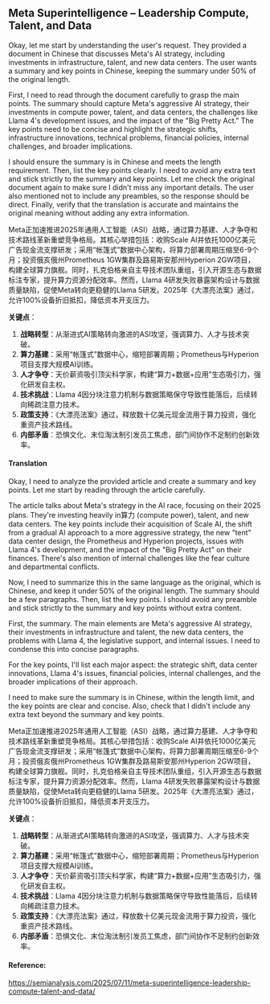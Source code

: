 ## Meta Superintelligence – Leadership Compute, Talent, and Data

<think>
Okay, let me start by understanding the user's request. They provided a document in Chinese that discusses Meta's AI strategy, including investments in infrastructure, talent, and new data centers. The user wants a summary and key points in Chinese, keeping the summary under 50% of the original length.

First, I need to read through the document carefully to grasp the main points. The summary should capture Meta's aggressive AI strategy, their investments in compute power, talent, and data centers, the challenges like Llama 4's development issues, and the impact of the "Big Pretty Act." The key points need to be concise and highlight the strategic shifts, infrastructure innovations, technical problems, financial policies, internal challenges, and broader implications.

I should ensure the summary is in Chinese and meets the length requirement. Then, list the key points clearly. I need to avoid any extra text and stick strictly to the summary and key points. Let me check the original document again to make sure I didn't miss any important details. The user also mentioned not to include any preambles, so the response should be direct. Finally, verify that the translation is accurate and maintains the original meaning without adding any extra information.
</think>

Meta正加速推进2025年通用人工智能（ASI）战略，通过算力基建、人才争夺和技术路线革新重塑竞争格局。其核心举措包括：收购Scale AI并依托1000亿美元广告现金流支撑研发；采用“帐篷式”数据中心架构，将算力部署周期压缩至6-9个月；投资俄亥俄州Prometheus 1GW集群及路易斯安那州Hyperion 2GW项目，构建全球算力旗舰。同时，扎克伯格亲自主导技术团队重组，引入开源生态与数据标注专家，提升算力资源分配效率。然而，Llama 4研发失败暴露架构设计与数据质量缺陷，促使Meta转向更稳健的Llama 5研发。2025年《大漂亮法案》通过，允许100%设备折旧抵扣，降低资本开支压力。  

**关键点**：  
1. **战略转型**：从渐进式AI策略转向激进的ASI攻坚，强调算力、人才与技术突破。  
2. **算力基建**：采用“帐篷式”数据中心，缩短部署周期；Prometheus与Hyperion项目支撑大规模AI训练。  
3. **人才争夺**：天价薪资吸引顶尖科学家，构建“算力+数据+应用”生态吸引力，强化研发自主权。  
4. **技术挑战**：Llama 4因分块注意力机制与数据策略保守导致性能落后，后续转向稀疏注意力技术。  
5. **政策支持**：《大漂亮法案》通过，释放数十亿美元现金流用于算力投资，强化重资产技术路线。  
6. **内部矛盾**：恐惧文化、末位淘汰制引发员工焦虑，部门间协作不足制约创新效率。</document>

#### Translation 

<think>
Okay, I need to analyze the provided article and create a summary and key points. Let me start by reading through the article carefully.

The article talks about Meta's strategy in the AI race, focusing on their 2025 plans. They're investing heavily in算力 (compute power), talent, and new data centers. The key points include their acquisition of Scale AI, the shift from a gradual AI approach to a more aggressive strategy, the new "tent" data center design, the Prometheus and Hyperion projects, issues with Llama 4's development, and the impact of the "Big Pretty Act" on their finances. There's also mention of internal challenges like the fear culture and departmental conflicts.

Now, I need to summarize this in the same language as the original, which is Chinese, and keep it under 50% of the original length. The summary should be a few paragraphs. Then, list the key points. I should avoid any preamble and stick strictly to the summary and key points without extra content.

First, the summary. The main elements are Meta's aggressive AI strategy, their investments in infrastructure and talent, the new data centers, the problems with Llama 4, the legislative support, and internal issues. I need to condense this into concise paragraphs.

For the key points, I'll list each major aspect: the strategic shift, data center innovations, Llama 4's issues, financial policies, internal challenges, and the broader implications of their approach.

I need to make sure the summary is in Chinese, within the length limit, and the key points are clear and concise. Also, check that I didn't include any extra text beyond the summary and key points.
</think>

Meta正加速推进2025年通用人工智能（ASI）战略，通过算力基建、人才争夺和技术路线革新重塑竞争格局。其核心举措包括：收购Scale AI并依托1000亿美元广告现金流支撑研发；采用“帐篷式”数据中心架构，将算力部署周期压缩至6-9个月；投资俄亥俄州Prometheus 1GW集群及路易斯安那州Hyperion 2GW项目，构建全球算力旗舰。同时，扎克伯格亲自主导技术团队重组，引入开源生态与数据标注专家，提升算力资源分配效率。然而，Llama 4研发失败暴露架构设计与数据质量缺陷，促使Meta转向更稳健的Llama 5研发。2025年《大漂亮法案》通过，允许100%设备折旧抵扣，降低资本开支压力。  

**关键点**：  
1. **战略转型**：从渐进式AI策略转向激进的ASI攻坚，强调算力、人才与技术突破。  
2. **算力基建**：采用“帐篷式”数据中心，缩短部署周期；Prometheus与Hyperion项目支撑大规模AI训练。  
3. **人才争夺**：天价薪资吸引顶尖科学家，构建“算力+数据+应用”生态吸引力，强化研发自主权。  
4. **技术挑战**：Llama 4因分块注意力机制与数据策略保守导致性能落后，后续转向稀疏注意力技术。  
5. **政策支持**：《大漂亮法案》通过，释放数十亿美元现金流用于算力投资，强化重资产技术路线。  
6. **内部矛盾**：恐惧文化、末位淘汰制引发员工焦虑，部门间协作不足制约创新效率。

#### Reference: 

https://semianalysis.com/2025/07/11/meta-superintelligence-leadership-compute-talent-and-data/